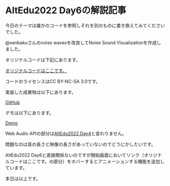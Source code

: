 # AltEdu2022 Day6の解説記事

今日のテーマは誰かのコードを参照しそれを別のものに書き換えてみてくださいでした。

@senbakuさんのnoise wavesを改良してNoise Sound Visualizationを作成しました。

オリジナルコードは下記にあります。

[オリジナルコードはここです。](https://openprocessing.org/sketch/1469218)

コードのライセンスはCC BY-NC-SA 3.0です。

実装した成果物は以下にあります。

[GitHub](https://github.com/HosodaMath/ArtOFCode/tree/main/Festival/Year2022/AltEdu2022/day6)

デモは以下にあります。

[Demo](https://hosodamath.github.io/noiseSoundVisualization/)

Web Audio APIの部分は[AltEdu2022 Day4](https://note.com/hosoda_math/n/n344d43487413)と変わりません。

問題なのは音の長さと映像の長さがあっていないのでどうにかしたいです。

AltEdu2022 Day6と直接関係ないのですが開始画面においてリンク（オリジナルコードはここです。の部分）をホバーするとアニメーションする機能を追加しています。



本日は以上です。